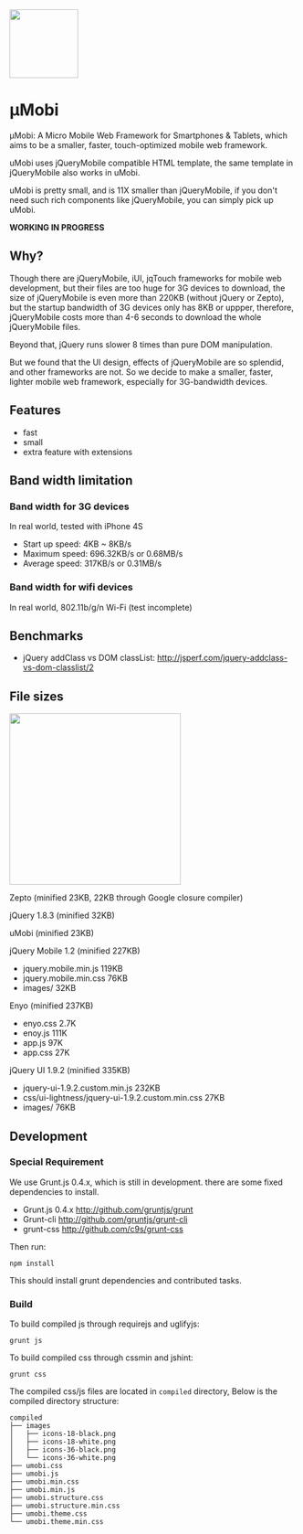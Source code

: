 <img height="120" src="https://raw.github.com/c9s/umobi/master/assets/logo.png"/>

µMobi
=======
µMobi: A Micro Mobile Web Framework for Smartphones & Tablets, 
which aims to be a smaller, faster, touch-optimized mobile web framework.

uMobi uses jQueryMobile compatible HTML template, the same template in
jQueryMobile also works in uMobi.

uMobi is pretty small, and is 11X smaller than jQueryMobile, if you 
don't need such rich components like jQueryMobile, you can simply pick up uMobi.

**WORKING IN PROGRESS**


## Why?

Though there are jQueryMobile, iUI, jqTouch frameworks for mobile web
development, but their files are too huge for 3G devices to download, the
size of jQueryMobile is even more than 220KB (without jQuery or Zepto),
but the startup bandwidth of 3G devices only has 8KB or uppper, therefore,
jQueryMobile costs more than 4-6 seconds to download the whole
jQueryMobile files.

Beyond that, jQuery runs slower 8 times than pure DOM manipulation.

But we found that the UI design, effects of jQueryMobile are so splendid,
and other frameworks are not.  So we decide to make a smaller, faster,
lighter mobile web framework, especially for 3G-bandwidth devices.

## Features

- fast 
- small
- extra feature with extensions

## Band width limitation

### Band width for 3G devices

In real world, tested with iPhone 4S

- Start up speed: 4KB ~ 8KB/s
- Maximum speed: 696.32KB/s or 0.68MB/s
- Average speed: 317KB/s or 0.31MB/s

### Band width for wifi devices

In real world, 802.11b/g/n Wi-Fi (test incomplete)


## Benchmarks

- jQuery addClass vs DOM classList: <http://jsperf.com/jquery-addclass-vs-dom-classlist/2>

## File sizes

<img width="300" src="https://raw.github.com/c9s/umobi/master/assets/chart.png"/>
<!-- http://jsfiddle.net/kL9UT/ -->

Zepto (minified 23KB, 22KB through Google closure compiler)

jQuery 1.8.3 (minified 32KB)

uMobi (minified 23KB)

jQuery Mobile 1.2 (minified 227KB)
- jquery.mobile.min.js 119KB
- jquery.mobile.min.css 76KB
- images/ 32KB

Enyo (minified 237KB)

- enyo.css 2.7K
- enoy.js  111K
- app.js    97K
- app.css   27K

jQuery UI 1.9.2 (minified 335KB)

- jquery-ui-1.9.2.custom.min.js 232KB
- css/ui-lightness/jquery-ui-1.9.2.custom.min.css 27KB
- images/   76KB

## Development

### Special Requirement

We use Grunt.js 0.4.x, which is still in development. there are some fixed dependencies 
to install.

- Grunt.js 0.4.x <http://github.com/gruntjs/grunt>
- Grunt-cli <http://github.com/gruntjs/grunt-cli>
- grunt-css <http://github.com/c9s/grunt-css>

Then run:

    npm install

This should install grunt dependencies and contributed tasks.

### Build 

To build compiled js through requirejs and uglifyjs:

    grunt js

To build compiled css through cssmin and jshint:

    grunt css

The compiled css/js files are located in `compiled` directory,
Below is the compiled directory structure:

    compiled
    ├── images
    │   ├── icons-18-black.png
    │   ├── icons-18-white.png
    │   ├── icons-36-black.png
    │   └── icons-36-white.png
    ├── umobi.css
    ├── umobi.js
    ├── umobi.min.css
    ├── umobi.min.js
    ├── umobi.structure.css
    ├── umobi.structure.min.css
    ├── umobi.theme.css
    └── umobi.theme.min.css

